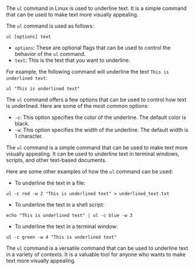 # 

The `ul` command in Linux is used to underline text. It is a simple command that can be used to make text more visually appealing.

The `ul` command is used as follows:

```
ul [options] text
```

* `options`: These are optional flags that can be used to control the behavior of the `ul` command.
* `text`: This is the text that you want to underline.

For example, the following command will underline the text `This is underlined text`:

```
ul "This is underlined text"
```

The `ul` command offers a few options that can be used to control how text is underlined. Here are some of the most common options:

* `-c`: This option specifies the color of the underline. The default color is black.
* `-w`: This option specifies the width of the underline. The default width is 1 character.

The `ul` command is a simple command that can be used to make text more visually appealing. It can be used to underline text in terminal windows, scripts, and other text-based documents.

Here are some other examples of how the `ul` command can be used:

* To underline the text in a file:

```
ul -c red -w 2 "This is underlined text" > underlined_text.txt
```

* To underline the text in a shell script:

```
echo "This is underlined text" | ul -c blue -w 3
```

* To underline the text in a terminal window:

```
ul -c green -w 4 "This is underlined text"
```

The `ul` command is a versatile command that can be used to underline text in a variety of contexts. It is a valuable tool for anyone who wants to make text more visually appealing.
